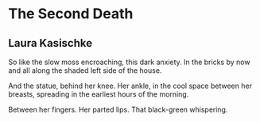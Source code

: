 # The Second Death
## Laura Kasischke
So like the slow moss encroaching, this
dark anxiety. In the bricks
by now
and all along
the shaded left side of the house.

And the statue, behind her knee. Her
ankle, in the cool
space between her breasts, spreading
in the earliest hours
of the morning.

Between her fingers.
Her parted lips.
That black-green
whispering.